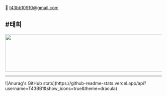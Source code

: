 📧 t43bb10910@gmail.com

#태희
------------------------

<a href="https://github.com/devxb/gitanimals">
  <img src="https://render.gitanimals.org/lines/{T43BB1}?pet-id=748772820138559816 " width="1000" height="120"/>
</a>

------------------------

<a>
![Anurag's GitHub stats](https://github-readme-stats.vercel.app/api?username=T43BB1&show_icons=true&theme=dracula)
</a>
